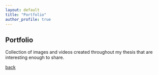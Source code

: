 ```yaml
---
layout: default
title: "Portfolio"
author_profile: true
---
```


## Portfolio

Collection of images and videos created throughout my thesis that are interesting enough to share.

[back](./)
